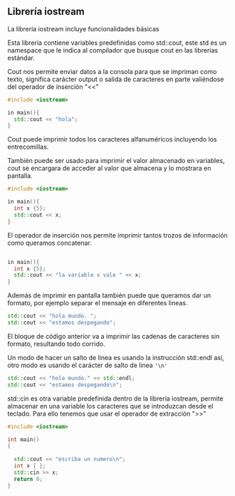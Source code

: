 Librería iostream
----

La librería iostream incluye funcionalidades básicas

Esta librería contiene variables predefinidas como std::cout, este std es un
namespace que le indica al compilador que busque cout en las librerías
estándar.

Cout nos permite enviar datos a la consola para que se impriman como texto,
significa carácter output o salida de caracteres en parte valiéndose del
operador de inserción "<<"

```c++
#include <iostream>

in main(){
  std::cout << "hola";
}

```

Cout puede imprimir todos los caracteres alfanuméricos incluyendo los entrecomillas.

También puede ser usado para imprimir el valor almacenado en variables, cout se
encargara de acceder al valor que almacena y lo mostrara en pantalla. 
```c++
#include <iostream>

in main(){
  int x {5};
  std::cout << x;
}
```

El operador de inserción nos permite imprimir tantos trozos de información como
queramos concatenar. 
```c++ #include <iostream>

in main(){
  int x {5};
  std::cout << "la variable x vale " << x;
}
```

Además de imprimir en pantalla también puede que queramos dar un formato, por
ejemplo separar el mensaje en diferentes lineas. 


```c++
std::cout << "hola mundo. "; 
std::cout << "estamos despegando";
```

El bloque de código anterior va a imprimir las cadenas de caracteres sin
formato, resultando todo corrido.

Un modo de hacer un salto de linea es usando la instrucción std::endl así, otro modo es usando el carácter de salto de linea `'\n'`
```c++
std::cout << "hola mundo." << std::endl;
std::cout << "estamos despegando\n";
```

std::cin es otra variable predefinida dentro de la librería iostream, permite
almacenar en una variable los caracteres que se introduzcan desde el teclado.
Para ello tenemos que usar el operador de extracción ">>"

```c++
#include <iostream>

int main()
{
  
  std::cout << "escriba un numero\n";
  int x { };
  std::cin >> x;
  return 0;
}
```

